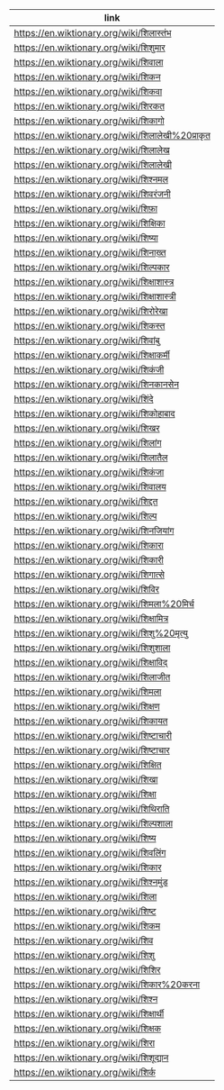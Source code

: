 |link|
|----|
|https://en.wiktionary.org/wiki/शिलास्तंभ|
|https://en.wiktionary.org/wiki/शिशुमार|
|https://en.wiktionary.org/wiki/शिवाला|
|https://en.wiktionary.org/wiki/शिकन|
|https://en.wiktionary.org/wiki/शिकवा|
|https://en.wiktionary.org/wiki/शिरकत|
|https://en.wiktionary.org/wiki/शिकागो|
|https://en.wiktionary.org/wiki/शिलालेखी%20प्राकृत|
|https://en.wiktionary.org/wiki/शिलालेख|
|https://en.wiktionary.org/wiki/शिलालेखी|
|https://en.wiktionary.org/wiki/शिश्नमल|
|https://en.wiktionary.org/wiki/शिवरंजनी|
|https://en.wiktionary.org/wiki/शिफ़ा|
|https://en.wiktionary.org/wiki/शिक्षिका|
|https://en.wiktionary.org/wiki/शिष्या|
|https://en.wiktionary.org/wiki/शिनाख़्त|
|https://en.wiktionary.org/wiki/शिल्पकार|
|https://en.wiktionary.org/wiki/शिक्षाशास्त्र|
|https://en.wiktionary.org/wiki/शिक्षाशास्त्री|
|https://en.wiktionary.org/wiki/शिरोरेखा|
|https://en.wiktionary.org/wiki/शिकस्त|
|https://en.wiktionary.org/wiki/शिवांबु|
|https://en.wiktionary.org/wiki/शिक्षाकर्मी|
|https://en.wiktionary.org/wiki/शिकंजी|
|https://en.wiktionary.org/wiki/शिनकानसेन|
|https://en.wiktionary.org/wiki/शिंदे|
|https://en.wiktionary.org/wiki/शिकोहाबाद|
|https://en.wiktionary.org/wiki/शिखर|
|https://en.wiktionary.org/wiki/शिलांग|
|https://en.wiktionary.org/wiki/शिलातैल|
|https://en.wiktionary.org/wiki/शिकंजा|
|https://en.wiktionary.org/wiki/शिवालय|
|https://en.wiktionary.org/wiki/शिद्दत|
|https://en.wiktionary.org/wiki/शिल्प|
|https://en.wiktionary.org/wiki/शिनजियांग|
|https://en.wiktionary.org/wiki/शिकारा|
|https://en.wiktionary.org/wiki/शिकारी|
|https://en.wiktionary.org/wiki/शिगात्से|
|https://en.wiktionary.org/wiki/शिविर|
|https://en.wiktionary.org/wiki/शिमला%20मिर्च|
|https://en.wiktionary.org/wiki/शिक्षामित्र|
|https://en.wiktionary.org/wiki/शिशु%20मृत्यु|
|https://en.wiktionary.org/wiki/शिशुशाला|
|https://en.wiktionary.org/wiki/शिक्षाविद्|
|https://en.wiktionary.org/wiki/शिलाजीत|
|https://en.wiktionary.org/wiki/शिमला|
|https://en.wiktionary.org/wiki/शिक्षण|
|https://en.wiktionary.org/wiki/शिकायत|
|https://en.wiktionary.org/wiki/शिष्टाचारी|
|https://en.wiktionary.org/wiki/शिष्टाचार|
|https://en.wiktionary.org/wiki/शिक्षित|
|https://en.wiktionary.org/wiki/शिखा|
|https://en.wiktionary.org/wiki/शिक्षा|
|https://en.wiktionary.org/wiki/शिथिराति|
|https://en.wiktionary.org/wiki/शिल्पशाला|
|https://en.wiktionary.org/wiki/शिष्य|
|https://en.wiktionary.org/wiki/शिवलिंग|
|https://en.wiktionary.org/wiki/शिकार|
|https://en.wiktionary.org/wiki/शिश्नमुंड|
|https://en.wiktionary.org/wiki/शिला|
|https://en.wiktionary.org/wiki/शिष्ट|
|https://en.wiktionary.org/wiki/शिकम|
|https://en.wiktionary.org/wiki/शिव|
|https://en.wiktionary.org/wiki/शिशु|
|https://en.wiktionary.org/wiki/शिशिर|
|https://en.wiktionary.org/wiki/शिकार%20करना|
|https://en.wiktionary.org/wiki/शिश्न|
|https://en.wiktionary.org/wiki/शिक्षार्थी|
|https://en.wiktionary.org/wiki/शिक्षक|
|https://en.wiktionary.org/wiki/शिरा|
|https://en.wiktionary.org/wiki/शिशूद्यान|
|https://en.wiktionary.org/wiki/शिर्क|
